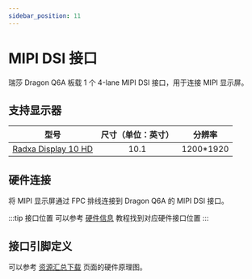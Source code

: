 ```yaml
---
sidebar_position: 11
---
```


# MIPI DSI 接口

瑞莎 Dragon Q6A 板载 1 个 4-lane MIPI DSI 接口，用于连接 MIPI 显示屏。

## 支持显示器

|                                    型号                                     | 尺寸（单位：英寸） |   分辨率   |
| :-------------------------------------------------------------------------: | :----------------: | :--------: |
| [Radxa Display 10 HD](https://radxa.com/products/accessories/display-10fhd) |        10.1        | 1200\*1920 |

## 硬件连接

将 MIPI 显示屏通过 FPC 排线连接到 Dragon Q6A 的 MIPI DSI 接口。

:::tip 接口位置
可以参考 [硬件信息](./hardware_info) 教程找到对应硬件接口位置
:::

## 接口引脚定义

可以参考 [资源汇总下载](../download) 页面的硬件原理图。
